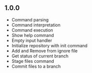 ## 1.0.0

- Command parsing
- Command interpretation
- Command execution
- Show help command
- Empty input handler
- Initialize repository with init command
- Add and Remove from ignore file
- Get status of current branch
- Stage files command
- Commit files to a branch
